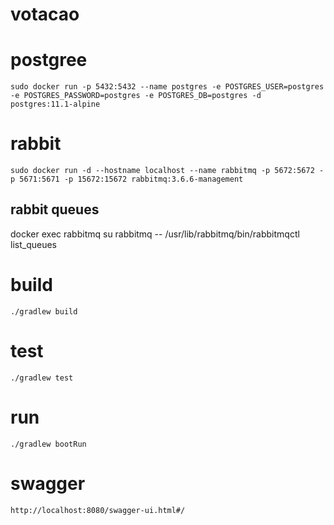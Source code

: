 # votacao

# postgree
```
sudo docker run -p 5432:5432 --name postgres -e POSTGRES_USER=postgres -e POSTGRES_PASSWORD=postgres -e POSTGRES_DB=postgres -d postgres:11.1-alpine
```


# rabbit
```
sudo docker run -d --hostname localhost --name rabbitmq -p 5672:5672 -p 5671:5671 -p 15672:15672 rabbitmq:3.6.6-management
```
## rabbit queues
docker exec rabbitmq su rabbitmq -- /usr/lib/rabbitmq/bin/rabbitmqctl list_queues



# build
```
./gradlew build
```

# test
```
./gradlew test
```


# run
```
./gradlew bootRun
```

# swagger
```
http://localhost:8080/swagger-ui.html#/
```

